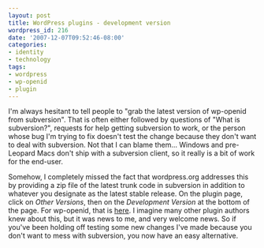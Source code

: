 ```yaml
---
layout: post
title: WordPress plugins - development version
wordpress_id: 216
date: '2007-12-07T09:52:46-08:00'
categories:
- identity
- technology
tags:
- wordpress
- wp-openid
- plugin
---
```

I'm always hesitant to tell people to "grab the latest version of wp-openid from subversion".  That is often either followed by questions of "What is subversion?", requests for help getting subversion to work, or the person whose bug I'm trying to fix doesn't test the change because they don't want to deal with subversion.  Not that I can blame them... Windows and pre-Leopard Macs don't ship with a subversion client, so it really is a bit of work for the end-user.

Somehow, I completely missed the fact that wordpress.org addresses this by providing a zip file of the latest trunk code in subversion in addition to whatever you designate as the latest stable release.  On the plugin page, click on *Other Versions*, then on the *Development Version* at the bottom of the page.  For wp-openid, that is [here][].  I imagine many other plugin authors knew about this, but it was news to me, and very welcome news.  So if you've been holding off testing some new changes I've made because you don't want to mess with subversion, you now have an easy alternative.

[here]: http://wordpress.org/extend/plugins/openid/download/
